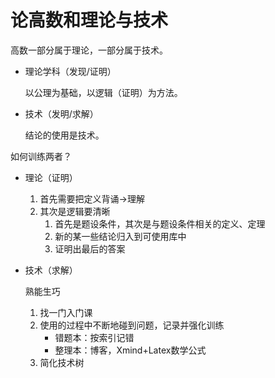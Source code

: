 # 论高数和理论与技术

高数一部分属于理论，一部分属于技术。

- 理论学科（发现/证明）

  以公理为基础，以逻辑（证明）为方法。

- 技术（发明/求解）

  结论的使用是技术。

如何训练两者？

- 理论（证明）

  1. 首先需要把定义背诵->理解
  2. 其次是逻辑要清晰
     1. 首先是题设条件，其次是与题设条件相关的定义、定理
     2. 新的某一些结论归入到可使用库中
     3. 证明出最后的答案

- 技术（求解）

  熟能生巧

  1. 找一门入门课
  2. 使用的过程中不断地碰到问题，记录并强化训练
     - 错题本：按索引记错
     - 整理本：博客，Xmind+Latex数学公式
  3. 简化技术树

